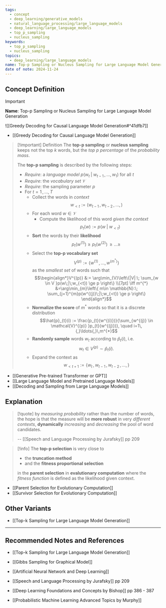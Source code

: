```yaml
---
tags:
  - concept
  - deep_learning/generative_models
  - natural_language_processing/large_language_models
  - deep_learning/large_language_models
  - top_p_sampling
  - nucleus_sampling
keywords:
  - top_p_sampling
  - nucleus_sampling
topics:
  - deep_learning/large_language_models
name: Top-p Sampling or Nucleus Sampling for Large Language Model Generation
date of note: 2024-11-24
---
```


## Concept Definition

>[!important]
>**Name**: Top-p Sampling or Nucleus Sampling for Large Language Model Generation

![[Greedy Decoding for Causal Language Model Generation#^41dfb7]]

- [[Greedy Decoding for Causal Language Model Generation]]

>[!important] Definition
>The **top-p sampling** or **nucleus sampling** keeps not the top $k$ words, but the *top $p$ percentage* of the *probability mass*.
>
>The **top-p sampling** is described by the following steps:
>- *Require*: a *language model*   $p(w_{t}\;|\;w_{t-1}\,{,}\ldots{,}\,w_{1})$ for all $t$
>- *Require*: the *vocabulary set* $\mathcal{V}$
>- *Require*: the sampling parameter $p$
>- For $t=1\,{,}\ldots{,}\,T$
>	- Collect the words in *context* $$w_{<t} := (w_{t-1}\,,w_{t-2} \,{,}\ldots{,}\,)$$
>	- For each word $w\in \mathcal{V}$
>		- Compute the likelihood of this word *given the context* $$p_{t}(w) := p(w\;|\;w_{<t})$$
>	- **Sort** the words by their **likelihood** $$p_{t}(w^{(1)}) \ge p_{t}(w^{(2)}) \,{\ge}\ldots{\ge}\,$$
>	- Select the **top-p vocabulary set** $$V^{(p)} := \{ w^{(1)} \,{,}\ldots{,}\, w^{(m^{*})}\}$$ as the *smallest set* of words such that $$\begin{align*}V^{(p)} &:= \arg\min_{V}\left\{|V|:\; \sum_{w \in V }p(w\;|\;w_{<t}) \ge p \right\} \\[7pt] \iff m^{*} &=\arg\min_{m}\left\{ m\in \mathbb{N}:\; \sum_{j=1}^{m}p(w^{(j)}\;|\;w_{<t}) \ge p \right\}  \end{align*}$$
>	- **Normalize the score** of $m^{*}$ words so that it is a discrete distribution $$\hat{p}_{t}(i) := \frac{p_{t}(w^{(i)})}{\sum_{w^{(j)} \in \mathcal{V}^{(p)} }p_{t}(w^{(j)})}, \quad i=1\,{,}\ldots{,}\,m^{*}$$
>	- **Randomly sample** words $w_{t}$ according to $\hat{p}_{t}(i)$, i.e. $$w_{t} \in V^{(p)} \sim \hat{p}_{t}(i).$$
>	- Expand the context as $$w_{<t+1} := \{ w_{t}\,, w_{t-1}\,,w_{t-2} \,{,}\ldots{,}\,\}$$


- [[Generative Pre-trained Transformer or GPT]]
- [[Large Language Model and Pretrained Language Models]]
- [[Decoding and Sampling from Large Language Models]]


## Explanation

>[!quote]
>by *measuring probability* rather than the number of words, the hope is that the  measure will be **more robust** in very *different contexts*, **dynamically** *increasing* and  *decreasing* the pool of word candidates.
>
>-- [[Speech and Language Processing by Jurafsky]] pp 209


>[!info]
>The **top-p selection** is very close to 
>- the **truncation method** 
>- and the **fitness proportional selection** 
>
>in the **parent selection** in **evalutionary computation** where the *fitness function* is defined as the likelihood given context.

- [[Parent Selection for Evolutionary Computation]]
- [[Survivor Selection for Evolutionary Computation]]


## Other Variants

- [[Top-k Sampling for Large Language Model Generation]]




-----------
##  Recommended Notes and References

- [[Top-k Sampling for Large Language Model Generation]]

- [[Gibbs Sampling for Graphical Model]]
- [[Artificial Neural Network and Deep Learning]]

- [[Speech and Language Processing by Jurafsky]] pp 209
- [[Deep Learning Foundations and Concepts by Bishop]] pp 386 - 387
- [[Probabilistic Machine Learning Advanced Topics by Murphy]]
